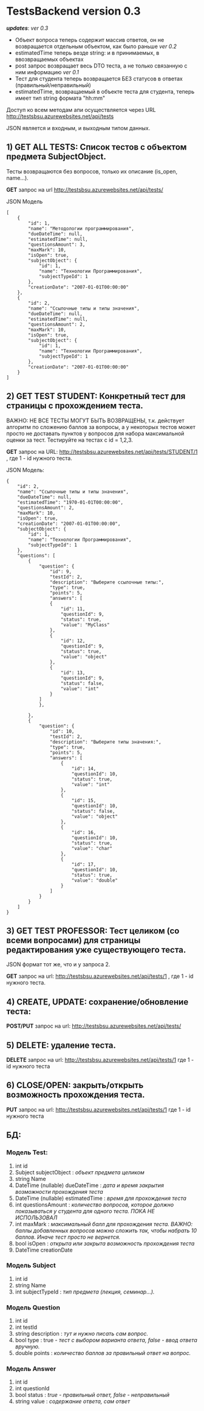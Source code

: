 # TestsBackend version 0.3

***updates***:
*ver 0.3*
- Объект вопроса теперь содержит массив ответов, он не возвращается отдельным объектом, как было раньше
*ver 0.2*
- estimatedTime теперь везде string: и в принимаемых, в ввозвращаемых объектах
- post запрос возвращает весь DTO теста, а не только связанную с ним информацию
*ver 0.1*
- Тест для студента теперь возвращается БЕЗ статусов в ответах (правильный/неправильный)
- estimatedTime, возвращаемый в объекте теста для студента, теперь имеет тип string формата "hh:mm"

Доступ ко всем методам апи осуществляется через URL http://testsbsu.azurewebsites.net/api/tests

JSON является и входным, и выходным типом данных.

## 1) GET ALL TESTS: Список тестов с объектом предмета SubjectObject.

Тесты возвращаются без вопросов, только их описание (is_open, name...).

**GET** запрос на url 
http://testsbsu.azurewebsites.net/api/tests/

JSON Модель
```
[
    {
        "id": 1,
        "name": "Методологии программирования",
        "dueDateTime": null,
        "estimatedTime": null,
        "questionsAmount": 3,
        "maxMark": 10,
        "isOpen": true,
        "subjectObject": {
            "id": 1,
            "name": "Технологии Программирования",
            "subjectTypeId": 1
        },
        "creationDate": "2007-01-01T00:00:00"
    },
    {
        "id": 2,
        "name": "Ссылочные типы и типы значения",
        "dueDateTime": null,
        "estimatedTime": null,
        "questionsAmount": 2,
        "maxMark": 10,
        "isOpen": true,
        "subjectObject": {
            "id": 1,
            "name": "Технологии Программирования",
            "subjectTypeId": 1
        },
        "creationDate": "2007-01-01T00:00:00"
    }
]
```


## 2) GET TEST STUDENT: Конкретный тест для страницы с прохождением теста.

ВАЖНО: НЕ ВСЕ ТЕСТЫ МОГУТ БЫТЬ ВОЗВРАЩЕНЫ, т.к. действует алгоритм по сложению баллов за вопросы, а у некоторых тестов может просто не доставать пунктов у вопросов для набора максимальной оценки за тест. Тестируйте на тестах с id = 1,2,3.

**GET** запрос на URL: 
http://testsbsu.azurewebsites.net/api/tests/STUDENT/1 ,
где 1 - id нужного теста.

JSON Модель:
```
{
    "id": 2,
    "name": "Ссылочные типы и типы значения",
    "dueDateTime": null,
    "estimatedTime": "1970-01-01T00:00:00",
    "questionsAmount": 2,
    "maxMark": 10,
    "isOpen": true,
    "creationDate": "2007-01-01T00:00:00",
    "subjectObject": {
        "id": 1,
        "name": "Технологии Программирования",
        "subjectTypeId": 1
    },
    "questions": [
        {
            "question": {
                "id": 9,
                "testId": 2,
                "description": "Выберите ссылочные типы:",
                "type": true,
                "points": 5,
                "answers": [
                {
                    "id": 11,
                    "questionId": 9,
                    "status": true,
                    "value": "MyClass"
                },
                {
                    "id": 12,
                    "questionId": 9,
                    "status": true,
                    "value": "object"
                },
                {
                    "id": 13,
                    "questionId": 9,
                    "status": false,
                    "value": "int"
                }
            ]
            },
            
        },
        {
            "question": {
                "id": 10,
                "testId": 2,
                "description": "Выберите типы значения:",
                "type": true,
                "points": 5,
                "answers": [
                    {
                        "id": 14,
                        "questionId": 10,
                        "status": true,
                        "value": "int"
                    },
                    {
                        "id": 15,
                        "questionId": 10,
                        "status": false,
                        "value": "object"
                    },
                    {
                        "id": 16,
                        "questionId": 10,
                        "status": true,
                        "value": "char"
                    },
                    {
                        "id": 17,
                        "questionId": 10,
                        "status": true,
                        "value": "double"
                    }
                ]
            }
        }
    ]
}
```

## 3) GET TEST PROFESSOR: Тест целиком (со всеми вопросами) для страницы редактирования уже существующего теста. 

JSON формат тот же, что и у запроса 2.

**GET** запрос на url: 
http://testsbsu.azurewebsites.net/api/tests/1 ,
где 1 - id нужного теста.

## 4) CREATE, UPDATE: сохранение/обновление теста:

**POST/PUT** запрос на url: 
http://testsbsu.azurewebsites.net/api/tests/

## 5) DELETE: удаление теста.

**DELETE** запрос на url: 
http://testsbsu.azurewebsites.net/api/tests/1
где 1 - id нужного теста

## 6) CLOSE/OPEN: закрыть/открыть возможность прохождения теста.

**PUT** запрос на url: 
http://testsbsu.azurewebsites.net/api/tests/1
где 1 - id нужного теста

## БД:

### Модель Test:
1) int id
2) Subject subjectObject : *объект предмета целиком*
3) string Name
4) DateTime (nullable) dueDateTime : *дата и время закрытия возможности прохождения теста*
5) DateTime (nullable) estimatedTime : *время для прохождения теста*
6) int questionsAmount : *количество вопросов, которое должно показываться у студента для одного теста. ПОКА НЕ ИСПОЛЬЗОВАЛ*
7) int maxMark : *максимальный балл для прохождения теста. ВАЖНО: баллы добавленных вопросов можно сложить так, чтобы набрать 10 баллов. Иначе тест просто не вернется.*
8) bool isOpen : *открыта или закрыта возможность прохождения теста*
9) DateTime creationDate

### Модель Subject
1) int id
2) string Name
3) int subjectTypeId : *тип предмета (лекция, семинар...).*

### Модель Question
1) int id
2) int testId
3) string description : *тут и нужно писать сам вопрос.*
4) bool type : true - *тест с выбором варианта ответа, false - ввод ответа вручную.*
5) double points : *количество баллов за правильный ответ на вопрос.*

### Модель Answer
1) int id
2) int questionId
3) bool status : *true - правильный ответ, false - неправильный*
4) string value : *содержание ответа, сам ответ*
